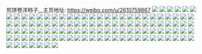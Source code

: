 煎饼卷洋柿子__主页地址: https://weibo.com/u/2610759867 
![](https://wx4.sinaimg.cn/mw2000/9b9d08bbly1h9g2mald1wj21400u0gua.jpg) 
![](https://wx4.sinaimg.cn/mw2000/9b9d08bbly1h9g2ma3w0cj20u0140tfk.jpg) 
![](https://wx4.sinaimg.cn/mw2000/9b9d08bbly1h9g2m9py1wj21400u0aix.jpg) 
![](https://wx4.sinaimg.cn/mw2000/9b9d08bbly1h7c3666957j20u01hggoo.jpg) 
![](https://wx4.sinaimg.cn/mw2000/9b9d08bbly1h4tt8btnodj222o3407wj.jpg) 
![](https://wx4.sinaimg.cn/mw2000/9b9d08bbly1h4tt7g3fc6j22sk21b4qr.jpg) 
![](https://wx4.sinaimg.cn/mw2000/9b9d08bbly1h4lv9hg1o1j21qu3404qq.jpg) 
![](https://wx4.sinaimg.cn/mw2000/9b9d08bbly1h2dkdnh8y9j20u014047a.jpg) 
![](https://wx4.sinaimg.cn/mw2000/9b9d08bbly1h2dkdoj7z8j20u0140dob.jpg) 
![](https://wx4.sinaimg.cn/mw2000/9b9d08bbly1h1dkctxweuj20u00x4grw.jpg) 
![](https://wx4.sinaimg.cn/mw2000/9b9d08bbly1h1dkcucfpvj20u0140qac.jpg) 
![](https://wx4.sinaimg.cn/mw2000/9b9d08bbly1h1dkcstlm7j20u0140ahg.jpg) 
![](https://wx4.sinaimg.cn/mw2000/9b9d08bbly1h1dkcupg82j20u0140gsh.jpg) 
![](https://wx4.sinaimg.cn/mw2000/9b9d08bbly1h0ui7xk3t8j22c03401l1.jpg) 
![](https://wx4.sinaimg.cn/mw2000/9b9d08bbly1h0ui80bmfcj21o02807wh.jpg) 
![](https://wx4.sinaimg.cn/mw2000/9b9d08bbly1gz6fmam5cej213r0tukci.jpg) 
![](https://wx4.sinaimg.cn/mw2000/9b9d08bbly1gz6fmc2qq1j22bz2bzhdv.jpg) 
![](https://wx4.sinaimg.cn/mw2000/9b9d08bbly1gz6fmntcxtj23402c0hdv.jpg) 
![](https://wx4.sinaimg.cn/mw2000/9b9d08bbly1gz6fm9jcsrj23402c04qr.jpg) 
![](https://wx4.sinaimg.cn/mw2000/9b9d08bbly1gz6fmlgqapj22c0340hdt.jpg) 
![](https://wx4.sinaimg.cn/mw2000/9b9d08bbly1gz6fmmnb1hj23402c0u0y.jpg) 
![](https://wx4.sinaimg.cn/mw2000/9b9d08bbly1gyo303b7xzj22c0340hdt.jpg) 
![](https://wx4.sinaimg.cn/mw2000/9b9d08bbly1gyo30d0odhj22s11zcqv5.jpg) 
![](https://wx4.sinaimg.cn/mw2000/9b9d08bbly1gxasrwjeouj21sc2dsx6p.jpg) 
![](https://wx4.sinaimg.cn/mw2000/9b9d08bbly1gxasro8zvlj22c03407wi.jpg) 
![](https://wx4.sinaimg.cn/mw2000/9b9d08bbly1gxasruiebhj22c0340u0x.jpg) 
![](https://wx4.sinaimg.cn/mw2000/9b9d08bbly1gww4e4k298j21400u0jzo.jpg) 
![](https://wx4.sinaimg.cn/mw2000/002QGtU7ly1gurzea0cmnj60y717bdt502.jpg) 
![](https://wx4.sinaimg.cn/mw2000/002QGtU7ly1gurzeao755j61o02804qp02.jpg) 
![](https://wx4.sinaimg.cn/mw2000/002QGtU7ly1guceijxnkcj62c0340x6q02.jpg) 
![](https://wx4.sinaimg.cn/mw2000/002QGtU7ly1guceikzi8mj63402c0kjl02.jpg) 
![](https://wx4.sinaimg.cn/mw2000/002QGtU7ly1guceihzod3j63402c04qq02.jpg) 
![](https://wx4.sinaimg.cn/mw2000/9b9d08bbly1gtnazh4v4uj20u014045m.jpg) 
![](https://wx4.sinaimg.cn/mw2000/9b9d08bbly1gtim5pxjq6j20u0134jum.jpg) 
![](https://wx4.sinaimg.cn/mw2000/9b9d08bbly1gtim6k0yaoj21400u0th2.jpg) 
![](https://wx4.sinaimg.cn/mw2000/9b9d08bbly1gthdpajqlbj20tf0o9439.jpg) 
![](https://wx4.sinaimg.cn/mw2000/9b9d08bbly1gthdrs92qpj22801o0kjl.jpg) 
![](https://wx4.sinaimg.cn/mw2000/9b9d08bbly1gthdpa2avnj20yi0psqbh.jpg) 
![](https://wx4.sinaimg.cn/mw2000/9b9d08bbly1gthdp6wkebj20u0138qcx.jpg) 
![](https://wx4.sinaimg.cn/mw2000/9b9d08bbly1gthdp9c0i2j21a80yo1kx.jpg) 
![](https://wx4.sinaimg.cn/mw2000/9b9d08bbly1gthdpb7jpcj20x312wn8e.jpg) 
![](https://wx4.sinaimg.cn/mw2000/9b9d08bbly1gthdpg2rh3j20yi0puwum.jpg) 
![](https://wx4.sinaimg.cn/mw2000/9b9d08bbly1gthdpha4fxj22801o0b29.jpg) 
![](https://wx4.sinaimg.cn/mw2000/9b9d08bbly1gthdpeta2ij22801o0e81.jpg) 
![](https://wx4.sinaimg.cn/mw2000/9b9d08bbly1gthdpd30zfj21o0280hdt.jpg) 
![](https://wx4.sinaimg.cn/mw2000/9b9d08bbly1gthdphn8r8j20yi0sjahn.jpg) 
![](https://wx4.sinaimg.cn/mw2000/9b9d08bbly1gtcwnjx0s3j20u0140wqo.jpg) 
![](https://wx4.sinaimg.cn/mw2000/9b9d08bbly1gtcwnle5acj20u00u0tgd.jpg) 
![](https://wx4.sinaimg.cn/mw2000/9b9d08bbly1gtcwnkypitj20u0140wri.jpg) 
![](https://wx4.sinaimg.cn/mw2000/9b9d08bbly1gtcwnn20lqj20u01407hi.jpg) 
![](https://wx4.sinaimg.cn/mw2000/9b9d08bbly1gtcwnrlbabj20u0140wmo.jpg) 
![](https://wx4.sinaimg.cn/mw2000/9b9d08bbly1gtcwnwp2xlj20u0140tl3.jpg) 
![](https://wx4.sinaimg.cn/mw2000/9b9d08bbly1gtcwnyogq6j20u0140k34.jpg) 
![](https://wx4.sinaimg.cn/mw2000/9b9d08bbly1gtcwnz5ybej20u0140k2u.jpg) 
![](https://wx4.sinaimg.cn/mw2000/9b9d08bbly1gtcwouq3w4j20tr0wyq7v.jpg) 
![](https://wx4.sinaimg.cn/mw2000/9b9d08bbly1gt8jc7ogffj22bx2nlx6p.jpg) 
![](https://wx4.sinaimg.cn/mw2000/9b9d08bbly1gt8jc4yz4kj23402c0qv6.jpg) 
![](https://wx4.sinaimg.cn/mw2000/9b9d08bbly1gt8jc6ev7lj20yi19pwqq.jpg) 
![](https://wx4.sinaimg.cn/mw2000/9b9d08bbly1gt6ap84m41j20yi0ych03.jpg) 
![](https://wx4.sinaimg.cn/mw2000/9b9d08bbly1gt6apbjysrj21o01o01kz.jpg) 
![](https://wx4.sinaimg.cn/mw2000/9b9d08bbly1gt6ap7ph7lj20y519b175.jpg) 
![](https://wx4.sinaimg.cn/mw2000/9b9d08bbly1gt6ap8hdnbj20y80y7dqq.jpg) 
![](https://wx4.sinaimg.cn/mw2000/9b9d08bbly1gt6apcv33sj21o01o0b2a.jpg) 
![](https://wx4.sinaimg.cn/mw2000/9b9d08bbly1gt6apa643bj22c0340qv6.jpg) 
![](https://wx4.sinaimg.cn/mw2000/9b9d08bbly1gt6qd00gpzj234033y4qw.jpg) 
![](https://wx4.sinaimg.cn/mw2000/9b9d08bbly1gt6ap5v3dfj22c0340u0y.jpg) 
![](https://wx4.sinaimg.cn/mw2000/9b9d08bbly1gt6qd6uycij234033yqvc.jpg) 
![](https://wx4.sinaimg.cn/mw2000/9b9d08bbly1gt3djq3iihj20u0140tfm.jpg) 
![](https://wx4.sinaimg.cn/mw2000/9b9d08bbly1gsjwf1ktbej21o0280b29.jpg) 
![](https://wx4.sinaimg.cn/mw2000/9b9d08bbly1gsjwezvnl2j22c0340qv5.jpg) 
![](https://wx4.sinaimg.cn/mw2000/9b9d08bbly1gsjweyj9wej224i2u0u0x.jpg) 
![](https://wx4.sinaimg.cn/mw2000/9b9d08bbly1gsjwf11a6rj21o0280b29.jpg) 
![](https://wx4.sinaimg.cn/mw2000/9b9d08bbly1gsjwf2l57zj23402c0u0x.jpg) 
![](https://wx4.sinaimg.cn/mw2000/9b9d08bbly1gsjwflvah6j23402c0e82.jpg) 
![](https://wx4.sinaimg.cn/mw2000/9b9d08bbly1gshj4tcstmj20u0140450.jpg) 
![](https://wx4.sinaimg.cn/mw2000/9b9d08bbly1gshj4tqb0yj20u014046b.jpg) 
![](https://wx4.sinaimg.cn/mw2000/9b9d08bbly1gshj4wilwxj21400u07ag.jpg) 
![](https://wx4.sinaimg.cn/mw2000/9b9d08bbly1gs7aj34uv9j20u0140nat.jpg) 
![](https://wx4.sinaimg.cn/mw2000/9b9d08bbly1gs7aj7x8g3j20u014045b.jpg) 
![](https://wx4.sinaimg.cn/mw2000/9b9d08bbly1gs7aj9chh8j20u0140wld.jpg) 
![](https://wx4.sinaimg.cn/mw2000/9b9d08bbly1gs7cpvu1srj21400u0gsg.jpg) 
![](https://wx4.sinaimg.cn/mw2000/9b9d08bbly1gs7aje26noj20u0140dwi.jpg) 
![](https://wx4.sinaimg.cn/mw2000/9b9d08bbly1gs7cpu437wj20ua0u04ez.jpg) 
![](https://wx4.sinaimg.cn/mw2000/9b9d08bbly1gs7cpujh9hj20u0140476.jpg) 
![](https://wx4.sinaimg.cn/mw2000/9b9d08bbly1gs7ajf4fnrj20u00u0ahy.jpg) 
![](https://wx4.sinaimg.cn/mw2000/9b9d08bbly1gs7ajaytkuj20u01404ab.jpg) 
![](https://wx4.sinaimg.cn/mw2000/9b9d08bbly1gs7aj2ori0j20u010rjz8.jpg) 
![](https://wx4.sinaimg.cn/mw2000/9b9d08bbly1gs7ajfeb9cj20yi0puam0.jpg) 
![](https://wx4.sinaimg.cn/mw2000/9b9d08bbly1gs7ajfrf8tj21400u07dq.jpg) 
![](https://wx4.sinaimg.cn/mw2000/9b9d08bbly1grkeusgtu7j20u0140qgp.jpg) 
![](https://wx4.sinaimg.cn/mw2000/9b9d08bbly1grkeut7sgqj20u0140wux.jpg) 
![](https://wx4.sinaimg.cn/mw2000/9b9d08bbly1grkeyimseuj20u01407dw.jpg) 
![](https://wx4.sinaimg.cn/mw2000/9b9d08bbly1grkeyjdp9bj20u0140wv0.jpg) 
![](https://wx4.sinaimg.cn/mw2000/9b9d08bbly1gri6eni26gj20yi0sj45k.jpg) 
![](https://wx4.sinaimg.cn/mw2000/9b9d08bbly1gri6ekx7idj20pd0rdaet.jpg) 
![](https://wx4.sinaimg.cn/mw2000/9b9d08bbly1gri6emweakj20rs17eh8e.jpg) 
![](https://wx4.sinaimg.cn/mw2000/9b9d08bbly1gri6ekh6gij20u00u07go.jpg) 
![](https://wx4.sinaimg.cn/mw2000/9b9d08bbly1gri6eo496rj20u00zdh0u.jpg) 
![](https://wx4.sinaimg.cn/mw2000/9b9d08bbly1gri6ep4sp5j21400u01d3.jpg) 
![](https://wx4.sinaimg.cn/mw2000/9b9d08bbly1gr8uvysvvij21400u0n6j.jpg) 
![](https://wx4.sinaimg.cn/mw2000/9b9d08bbly1gr8uvzphfwj20u013rto8.jpg) 
![](https://wx4.sinaimg.cn/mw2000/9b9d08bbly1gr8uw0ft0kj20rs1577en.jpg) 
![](https://wx4.sinaimg.cn/mw2000/9b9d08bbly1gr8uvy5faej20yi0phtim.jpg) 
![](https://wx4.sinaimg.cn/mw2000/9b9d08bbly1gr3wt0arsrj20vz0u0n0z.jpg) 
![](https://wx4.sinaimg.cn/mw2000/9b9d08bbly1gr3wt122j2j20w70u0agi.jpg) 
![](https://wx4.sinaimg.cn/mw2000/9b9d08bbly1gr3wt1hs3yj20u0140afd.jpg) 
![](https://wx4.sinaimg.cn/mw2000/9b9d08bbly1gr3wt1xtizj20u0140te0.jpg) 
![](https://wx4.sinaimg.cn/mw2000/9b9d08bbly1gqw6tue0thj20yi0kjju2.jpg) 
![](https://wx4.sinaimg.cn/mw2000/9b9d08bbly1gqregu0us5j22c0340hdt.jpg) 
![](https://wx4.sinaimg.cn/mw2000/9b9d08bbly1gqreh6q5zwj23331qhkjn.jpg) 
![](https://wx4.sinaimg.cn/mw2000/9b9d08bbly1gqrehlfl9jj22c02c04qp.jpg) 
![](https://wx4.sinaimg.cn/mw2000/9b9d08bbly1gqreh7b8yjj20yi0pv7h7.jpg) 
![](https://wx4.sinaimg.cn/mw2000/9b9d08bbly1gqrei39fc2j20yi18wgtf.jpg) 

